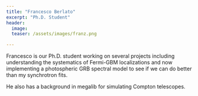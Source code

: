 ```yaml
---
title: "Francesco Berlato"
excerpt: "Ph.D. Student"
header:
  image: 
  teaser: /assets/images/franz.png

---
```


Francesco is our Ph.D. student working on several projects including understanding the systematics of Fermi-GBM localizations and now implementing a photospheric GRB spectral model to see if we can do better than my synchrotron fits. 

He also has a background in megalib for simulating Compton telescopes. 
